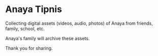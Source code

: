 # Anaya Tipnis

Collecting digital assets (videos, audio, photos) of Anaya from friends, family, school, etc.

Anaya's family will archive these assets.

Thank you for sharing.
